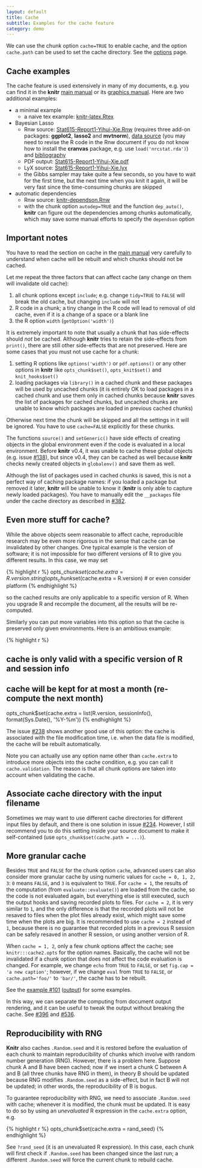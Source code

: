 ```yaml
---
layout: default
title: Cache
subtitle: Examples for the cache feature
category: demo
---
```


We can use the chunk option `cache=TRUE` to enable cache, and the option `cache.path` can be used to set the cache directory. See the [options](/knitr/options) page.

## Cache examples

The cache feature is used extensively in many of my documents, e.g. you can find it in the **knitr** [main manual](http://yihui.name/knitr/demo/manual/) or its [graphics manual](http://yihui.name/knitr/demo/graphics/). Here are two additional examples:

- a minimal example
  - a naive tex example: [knitr-latex.Rtex](https://github.com/yihui/knitr/blob/master/inst/examples/knitr-latex.Rtex)
- Bayesian Lasso
  - Rnw source: [Stat615-Report1-Yihui-Xie.Rnw](https://bitbucket.org/stat/knitr/downloads/Stat615-Report1-Yihui-Xie.Rnw) (requires three add-on packages: **ggplot2**, **lasso2** and **mvtnorm**),  [data source](https://github.com/ggobi/cranvas/raw/2c34d81c29369b29c281206c9733fbc7c19509b4/data/nrcstat.rda) (you may need to revise the R code in the Rnw document if you do not know how to install the **cranvas** package, e.g. use `load('nrcstat.rda')`) and [bibliography](https://bitbucket.org/stat/knitr/downloads/Stat615-Report1-Yihui-Xie.bib)
  - PDF output: [Stat615-Report1-Yihui-Xie.pdf](https://bitbucket.org/stat/knitr/downloads/Stat615-Report1-Yihui-Xie.pdf)
  - LyX source: [Stat615-Report1-Yihui-Xie.lyx](https://bitbucket.org/stat/knitr/downloads/Stat615-Report1-Yihui-Xie.lyx)
  - the Gibbs sampler may take quite a few seconds, so you have to wait for the first time, but the next time when you knit it again, it will be very fast since the time-consuming chunks are skipped
- automatic dependencies
  - Rnw source: [knitr-dependson.Rnw](https://github.com/yihui/knitr-examples/blob/master/017-auto-dependson.Rnw)
  - with the chunk option `autodep=TRUE` and the function `dep_auto()`, **knitr** can figure out the dependencies among chunks automatically, which may save some manual efforts to specify the `dependson` option

## Important notes

You have to read the section on cache in the [main manual](https://bitbucket.org/stat/knitr/downloads/knitr-manual.pdf) very carefully to understand when cache will be rebuilt and which chunks should not be cached.

Let me repeat the three factors that can affect cache (any change on them will invalidate old cache):

1. all chunk options except `include`; e.g. change `tidy=TRUE` to `FALSE` will break the old cache, but changing `include` will not
1. R code in a chunk; a tiny change in the R code will lead to removal of old cache, even if it is a change of a space or a blank line
1. the R option `width` (`getOption('width')`)

It is extremely important to note that usually a chunk that has side-effects should _not_ be cached. Although **knitr** tries to retain the side-effects from `print()`, there are still other side-effects that are not preserved. Here are some cases that you must not use cache for a chunk:

1. setting R options like `options('width')` or `pdf.options()` or any other options in **knitr** like `opts_chunk$set()`, `opts_knit$set()` and `knit_hooks$set()`
1. loading packages via `library()` in a cached chunk and these packages will be used by uncached chunks (it is entirely OK to load packages in a cached chunk and use them only in cached chunks because **knitr** saves the list of packages for cached chunks, but uncached chunks are unable to know which packages are loaded in previous cached chunks)

Otherwise next time the chunk will be skipped and all the settings in it will be ignored. You have to use `cache=FALSE` explicitly for these chunks.

The functions `source()` and `setGeneric()` have side effects of creating objects in the global environment even if the code is evaluated in a local environment. Before **knitr** v0.4, it was unable to cache these global objects (e.g. issue [#138](https://github.com/yihui/knitr/issues/138)), but since v0.4, they can be cached as well because **knitr** checks newly created objects in `globalenv()` and save them as well.

Although the list of packages used in cached chunks is saved, this is not a perfect way of caching package names: if you loaded a package but removed it later, **knitr** will be unable to know it (**knitr** is only able to capture newly loaded packages). You have to manually edit the `__packages` file under the cache directory as described in [#382](https://github.com/yihui/knitr/issues/382).

## Even more stuff for cache?

While the above objects seem reasonable to affect cache, reproducible research may be even more rigorous in the sense that cache can be invalidated by other changes. One typical example is the version of software; it is not impossible for two different versions of R to give you different results. In this case, we may set

{% highlight r %}
opts_chunk$set(cache.extra = R.version.string)
opts_chunk$set(cache.extra = R.version) # or even consider platform
{% endhighlight %}

so the cached results are only applicable to a specific version of R. When you upgrade R and recompile the document, all the results will be re-computed.

Similarly you can put more variables into this option so that the cache is preserved only given environments. Here is an ambitious example:

{% highlight r %}
## cache is only valid with a specific version of R and session info
## cache will be kept for at most a month (re-compute the next month)
opts_chunk$set(cache.extra = list(R.version, sessionInfo(), format(Sys.Date(), '%Y-%m'))
{% endhighlight %}

The issue [#238](https://github.com/yihui/knitr/issues/238) shows another good use of this option: the cache is associated with the file modification time, i.e. when the data file is modified, the cache will be rebuilt automatically.

Note you can actually use any option name other than `cache.extra` to introduce more objects into the cache condition, e.g. you can call it `cache.validation`. The reason is that all chunk options are taken into account when validating the cache.

## Associate cache directory with the input filename

Sometimes we may want to use different cache directories for different input files by default, and there is one solution in issue [#234](https://github.com/yihui/knitr/issues/234). However, I still recommend you to do this setting inside your source document to make it self-contained (use `opts_chunk$set(cache.path = ...)`).

## More granular cache

Besides `TRUE` and `FALSE` for the chunk option `cache`, advanced users can
also consider more granular cache by using numeric values for `cache = 0, 1,
2, 3`: `0` means `FALSE`, and `3` is equivalent to `TRUE`. For `cache = 1`,
the results of the computation (from `evaluate::evaluate()`) are loaded from
the cache, so the code is not evaluated again, but everything else is still
executed, such the output hooks and saving recorded plots to files. For
`cache = 2`, it is very similar to `1`, and the only difference is that the
recorded plots will not be resaved to files when the plot files already
exist, which might save some time when the plots are big. It is recommended
to use `cache = 2` instead of `1`, because there is no guarantee that
recorded plots in a previous R session can be safely resaved in another R
session, or using another version of R.

When `cache = 1, 2`, only a few chunk options affect the cache; see
`knitr:::cache2.opts` for the option names. Basically, the cache will not be
invalidated if a chunk option that does not affect the code evaluation is
changed. For example, we change `echo` from `TRUE` to `FALSE`, or set
`fig.cap = 'a new caption'`; however, if we change `eval` from `TRUE` to
`FALSE`, or `cache.path='foo/'` to `'bar/'`, the cache has to be rebuilt.

See the [example #101](https://github.com/yihui/knitr-examples/)
([output](https://github.com/yihui/knitr-examples/blob/master/101-cache-levels.md))
for some examples.

In this way, we can separate the computing from document output rendering,
and it can be useful to tweak the output without breaking the cache. See
[#396](https://github.com/yihui/knitr/issues/396) and
[#536](https://github.com/yihui/knitr/issues/536).

## Reproducibility with RNG

**Knitr** also caches `.Random.seed` and it is restored before the evaluation of each chunk to maintain reproducibility of chunks which involve with random number generation (RNG). However, there is a problem here. Suppose chunk A and B have been cached; now if we insert a chunk C between A and B (all three chunks have RNG in them), in theory B should be updated because RNG modifies `.Random.seed` as a side-effect, but in fact B will not be updated; in other words, the reproducibility of B is bogus.

To guarantee reproducibility with RNG, we need to associate `.Random.seed` with cache; whenever it is modified, the chunk must be updated. It is easy to do so by using an _unevaluated_ R expression in the `cache.extra` option, e.g.

{% highlight r %}
opts_chunk$set(cache.extra = rand_seed)
{% endhighlight %}

See `?rand_seed` (it is an unevaluated R expression). In this case, each chunk will first check if `.Random.seed` has been changed since the last run; a different `.Random.seed` will force the current chunk to rebuild cache.

